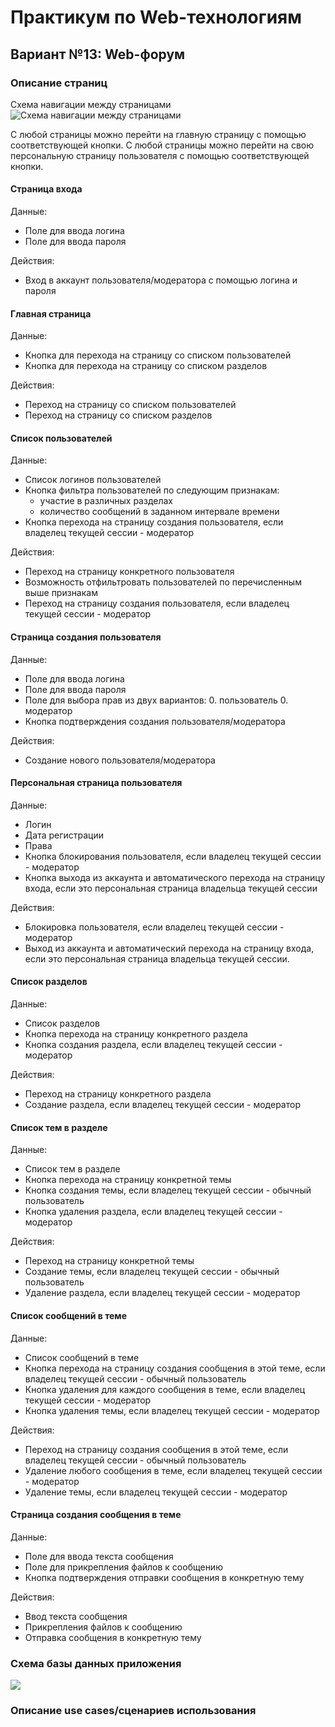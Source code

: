 # Практикум по Web-технологиям
## Вариант №13: Web-форум
### Описание страниц
Схема навигации между страницами
![Схема навигации между страницами](https://github.com/user-attachments/assets/5b27a01c-93d0-4b7f-913f-f11162753df2)

С любой страницы можно перейти на главную страницу с помощью соответствующей кнопки.
С любой страницы можно перейти на свою персональную страницу пользователя с помощью соответствующей кнопки.
#### Страница входа
Данные:
* Поле для ввода логина
* Поле для ввода пароля

Действия:
* Вход в аккаунт пользователя/модератора с помощью логина и пароля

#### Главная страница
Данные:
* Кнопка для перехода на страницу со списком пользователей
* Кнопка для перехода на страницу со списком разделов

Действия:
* Переход на страницу со списком пользователей
* Переход на страницу со списком разделов

#### Список пользователей
Данные:
* Список логинов пользователей
* Кнопка фильтра пользователей по следующим признакам:
    * участие в различных разделах
    * количество сообщений в заданном интервале времени
* Кнопка перехода на страницу создания пользователя, если владелец текущей сессии - модератор

Действия:
* Переход на страницу конкретного пользователя
* Возможность отфильтровать пользователей по перечисленным выше признакам
* Переход на страницу создания пользователя, если владелец текущей сессии - модератор

#### Страница создания пользователя
Данные:
* Поле для ввода логина
* Поле для ввода пароля
* Поле для выбора прав из двух вариантов:
    0. пользователь
    0. модератор
* Кнопка подтверждения создания пользователя/модератора

Действия:
* Создание нового пользователя/модератора

#### Персональная страница пользователя
Данные:
* Логин
* Дата регистрации
* Права
* Кнопка блокирования пользователя, если владелец текущей сессии - модератор
* Кнопка выхода из аккаунта и автоматического перехода на страницу входа, если это персональная страница владельца текущей сессии

Действия:
* Блокировка пользователя, если владелец текущей сессии - модератор
* Выход из аккаунта и автоматический перехода на страницу входа, если это персональная страница владельца текущей сессии.

#### Список разделов
Данные:
* Список разделов
* Кнопка перехода на страницу конкретного раздела
* Кнопка создания раздела, если владелец текущей сессии - модератор

Действия:
* Переход на страницу конкретного раздела
* Создание раздела, если владелец текущей сессии - модератор

#### Список тем в разделе
Данные:
* Список тем в разделе
* Кнопка перехода на страницу конкретной темы
* Кнопка создания темы, если владелец текущей сессии - обычный пользователь
* Кнопка удаления раздела, если владелец текущей сессии - модератор

Действия:
* Переход на страницу конкретной темы
* Создание темы, если владелец текущей сессии - обычный пользователь
* Удаление раздела, если владелец текущей сессии - модератор

#### Список сообщений в теме
Данные:
* Список сообщений в теме
* Кнопка перехода на страницу создания сообщения в этой теме, если владелец текущей сессии - обычный пользователь
* Кнопка удаления для каждого сообщения в теме, если владелец текущей сессии - модератор
* Кнопка удаления темы, если владелец текущей сессии - модератор

Действия:
* Переход на страницу создания сообщения в этой теме, если владелец текущей сессии - обычный пользователь
* Удаление любого сообщения в теме, если владелец текущей сессии - модератор
* Удаление темы, если владелец текущей сессии - модератор

#### Страница создания сообщения в теме
Данные:
* Поле для ввода текста сообщения
* Поле для прикрепления файлов к сообщению
* Кнопка подтверждения отправки сообщения в конкретную тему

Действия:
* Ввод текста сообщения
* Прикрепления файлов к сообщению
* Отправка сообщения в конкретную тему


### Схема базы данных приложения
![](https://github.com/user-attachments/assets/4eea07e0-1e01-440a-b4d0-b87ac1e85eca)


### Описание use cases/сценариев использования
